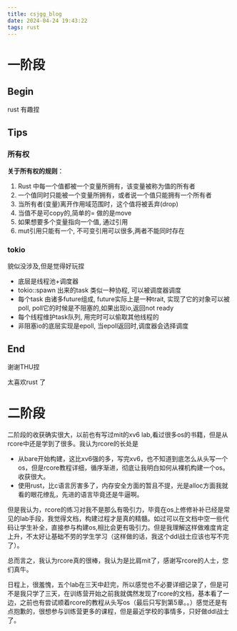 ```yaml
---
title: csjgg_blog
date: 2024-04-24 19:43:22
tags: rust
---
```


# 一阶段

## Begin

rust 有趣捏

## Tips

### 所有权

**关于所有权的规则**：

1. Rust 中每一个值都被一个变量所拥有，该变量被称为值的所有者
2. 一个值同时只能被一个变量所拥有，或者说一个值只能拥有一个所有者
3. 当所有者(变量)离开作用域范围时，这个值将被丢弃(drop)
4. 当值不是可copy的,简单的= 做的是move
5. 如果想要多个变量指向一个值, 通过引用
6. mut引用只能有一个, 不可变引用可以很多,两者不能同时存在

### tokio

貌似没涉及,但是觉得好玩捏

- 底层是线程池+调度器
- tokio::spawn 出来的task 类似一种协程, 可以被调度器调度
- 每个task 由诸多future组成, future实际上是一种trait, 实现了它的对象可以被poll, poll它的时候是不阻塞的,如果出现io,返回not ready
- 每个线程维护task队列, 用完时可以偷取其他线程的
- 非阻塞io的底层实现是epoll, 当epoll返回时,调度器会选择调度

## End

谢谢THU捏

太喜欢rust 了

# 二阶段

二阶段的收获确实很大，以前也有写过mit的xv6 lab,看过很多os的书籍，但是从rcore中还是学到了很多。我认为rcore的长处是

- 从bare开始构建，这比xv6强的多，写完xv6，也不知道到底怎么从头写一个os，但是rcore教程详细，循序渐进，彻底让我明白如何从裸机构建一个os。收获很大。
- 使用rust，比c语言厉害多了，内存安全方面的暂且不提，光是alloc方面我就看的眼花缭乱，先进的语言毕竟还是牛逼啊。

但是我认为，rcore的练习对我不是那么有吸引力，毕竟在os上修修补补已经是常见的lab手段，我觉得文档，构建过程才是真的精髓。如过可以在文档中空一些代码让学生补全，直接参与构建os,相比会更有吸引力。但是我理解这样做难度肯定上升，不太好让基础不劳的学生学习（这样做的话，我这个ddl战士应该也写不完了）。

总而言之，我认为rcore真的很棒，我认为是比肩mit了，感谢写rcore的人士，您们真牛。

日程上，很羞愧，五个lab在三天中赶完，所以感觉也不必要详细记录了，但是可不是我只学了三天，在训练营开始之前我就偶然发现了rcore的文档，基本看了一边，之前也有尝试顺着rcore的教程从头写os（最后只写到第5章。。）感觉还是有点抱歉的，很想参与训练营更多的课程，但是最近学校的事情多，只好做ddl战士了。
